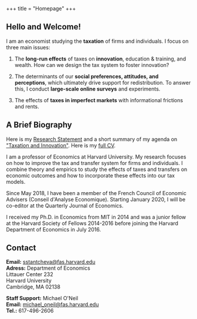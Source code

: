 +++
title = "Homepage"
+++

## Hello and Welcome!

I am an economist studying the **taxation** of firms and individuals. I focus on three main issues:

1) The **long-run effects** of taxes on **innovation**, education & training, and wealth. How can we design the tax system to foster innovation?

2) The determinants of our **social preferences, attitudes, and perceptions**, which ultimately drive support for redistribution. To answer this, I conduct **large-scale online surveys** and experiments.

3) The effects of **taxes in imperfect markets** with informational frictions and rents.

## A Brief Biography

Here is my [Research Statement](https://scholar.harvard.edu/files/stantcheva/files/stantcheva_research_statement_v1.pdf) and a short summary of my agenda on ["Taxation and Innovation"](https://www.nber.org/reporter/2018number3/stantcheva.html). Here is my [full CV](https://scholar.harvard.edu/files/stantcheva/files/cv_sstantcheva_nov2019.pdf).

I am a professor of Economics at Harvard University. My research focuses on how to improve the tax and transfer system for firms and individuals. I combine theory and empirics to study the effects of taxes and transfers on economic outcomes and how to incorporate these effects into our tax models.

Since May 2018, I have been a member of the French Council of Economic Advisers (Conseil d'Analyse Economique).  Starting January 2020, I will be co-editor at the Quarterly Journal of Economics.

I received my Ph.D. in Economics from MIT in 2014 and was a junior fellow at the Harvard Society of Fellows 2014-2016 before joining the Harvard Department of Economics in July 2016.

## Contact

**Email:** [sstantcheva@fas.harvard.edu](sstantcheva@fas.harvard.edu)  
**Adress:** 
Department of Economics  
Littauer Center 232  
Harvard University  
Cambridge, MA  02138  

**Staff Support:** Michael O'Neil  
**Email:** [michael_oneil@fas.harvard.edu](michael_oneil@fas.harvard.edu)  
**Tel.:** 617-496-2606  